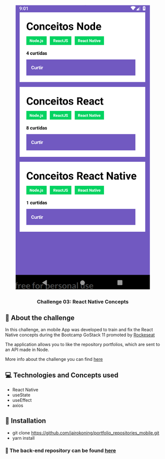 <h1 align="center">
<img alt="GoStack Challenge" src="https://raw.githubusercontent.com/jairokoning/portfolio_repositories_mobile/master/src/assets/portfolio-mobile.gif" />
</h1>

<h3 align="center">
  Challenge 03: React Native Concepts
</h3>

## :rocket: About the challenge

In this challenge, an mobile App was developed to train and fix the React Native concepts during the Bootcamp GoStack 11 promoted by [Rockeseat](https://rocketseat.com.br)

The application allows you to like the repository portfolios, which are sent to an API made in Node.

More info about the challenge you can find [here](https://github.com/Rocketseat/bootcamp-gostack-desafios/tree/master/desafio-conceitos-react-native)

## :computer: Technologies and Concepts used
- React Native
- useState
- useEffect
- axios

## :checkered_flag: Installation
- git clone https://github.com/jairokoning/portfolio_repositories_mobile.git
- yarn install

### :pushpin: The back-end repository can be found [here](https://github.com/jairokoning/portfolio_repositories)